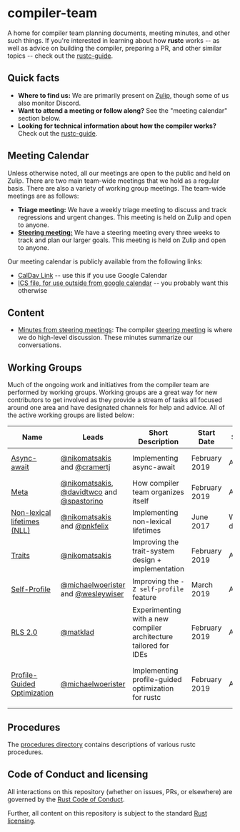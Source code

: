 # compiler-team

A home for compiler team planning documents, meeting minutes, and
other such things. If you're interested in learning about how
**rustc** works -- as well as advice on building the compiler, preparing a PR,
and other similar topics -- check out the [rustc-guide].

[rustc-guide]: https://rust-lang.github.io/rustc-guide/

## Quick facts

- **Where to find us:** We are primarily present on [Zulip](about/chat-platform.md), though some of us also monitor Discord.
- **Want to attend a meeting or follow along?** See the "meeting calendar" section below.
- **Looking for technical information about how the compiler works?**
  Check out the [rustc-guide](https://rust-lang-nursery.github.io/rustc-guide/).

## Meeting Calendar

Unless otherwise noted, all our meetings are open to the public and
held on Zulip. There are two main team-wide meetings that we hold as a
regular basis. There are also a variety of working group meetings. The
team-wide meetings are as follows:

- **Triage meeting:** We have a weekly triage meeting to discuss and
  track regressions and urgent changes. This meeting is held on Zulip
  and open to anyone.
- [**Steering meeting:**](https://github.com/rust-lang/rust/issues/58850) We have a steering meeting every three weeks
  to track and plan our larger goals. This meeting is held on Zulip
  and open to anyone.

Our meeting calendar is publicly available from the following links:

  - [CalDav Link][caldav]
    -- use this if you use Google Calendar
  - [ICS file, for use outside from google calendar][ics]
    -- you probably want this otherwise

[caldav]: https://calendar.google.com/calendar?cid=NnU1cnJ0Y2U2bHJ0djA3cGZpM2RhbWdqdXNAZ3JvdXAuY2FsZW5kYXIuZ29vZ2xlLmNvbQ
[ics]: https://calendar.google.com/calendar/ical/6u5rrtce6lrtv07pfi3damgjus%40group.calendar.google.com/public/basic.ics

## Content

- [Minutes from steering meetings](minutes/steering-meeting): The
  compiler [steering meeting](about/steering-meeting.md) is where we
  do high-level discussion. These minutes summarize our conversations.

## Working Groups
Much of the ongoing work and initiatives from the compiler team are performed by working groups.
Working groups are a great way for new contributors to get involved as they provide a stream of
tasks all focused around one area and have designated channels for help and advice. All of the
active working groups are listed below:


Name                                               | Leads                                                                                | Short Description                                                | Start Date    | Status       | Zulip Stream                                       | Regular meetings                | Labels        |
----                                               | -----                                                                                | -----------------                                                | ----------    | ------       | ------------                                       | --------                        | ------        |
[Async-await](working-groups/async-await/)         | [@nikomatsakis][nikomatsakis] and [@cramertj][cramertj]                              | Implementing async-await                                         | February 2019 | Active       | [#t-compiler/wg-async-await][async-await_stream]   | N/A                             | A-async-await |
[Meta](working-groups/meta/)                       | [@nikomatsakis][nikomatsakis], [@davidtwco][davidtwco] and [@spastorino][spastorino] | How compiler team organizes itself                               | February 2019 | Active       | [#t-compiler/wg-meta][meta_stream]                 | N/A                             | N/A           |
[Non-lexical lifetimes (NLL)](working-groups/nll/) | [@nikomatsakis][nikomatsakis] and [@pnkfelix][pnkfelix]                              | Implementing non-lexical lifetimes                               | June 2017     | Winding down | [#t-compiler/wg-nll][nll_stream]                   | [Weekly, in Zulip][] (optional) | A-NLL, NLL-*  |
[Traits](working-groups/traits/)                   | [@nikomatsakis][nikomatsakis]                                                        | Improving the trait-system design + implementation               | February 2019 | Active       | [#t-compiler/wg-traits][traits_stream]             | [Weekly, in Zulip][] (optional) | A-traits      |
[Self-Profile](working-groups/self-profile/)       | [@michaelwoerister][michaelwoerister] and [@wesleywiser][wesleywiser]                                            | Improving the `-Z self-profile` feature                          | March 2019    | Active       | [#t-compiler/wg-self-profile][self-profile_stream] | N/A                             | N/A
[RLS 2.0](working-groups/rls-2.0/)                 | [@matklad][matklad]                                                                  | Experimenting with a new compiler architecture tailored for IDEs | February 2019 | Active       | [#t-compiler/wg-rls2.0][rls20_stream]              | N/A                             | N/A           |
[Profile-Guided Optimization](working-groups/pgo/) | [@michaelwoerister][michaelwoerister]                              | Implementing profile-guided optimization for rustc                | February 2019 | Active       | [#t-compiler/wg-profile-guided-optimization][pgo_stream] | N/A                             | N/A |

[nikomatsakis]: https://github.com/nikomatsakis
[cramertj]: https://github.com/cramertj
[matklad]: https://github.com/matklad
[pnkfelix]: https://github.com/pnkfelix
[davidtwco]: https://github.com/davidtwco
[spastorino]: https://github.com/spastorino
[wesleywiser]: https://github.com/wesleywiser
[michaelwoerister]: https://github.com/michaelwoerister

[Weekly, in Zulip]: #meeting-calendar
[nll_stream]: https://rust-lang.zulipchat.com/#narrow/stream/122657-t-compiler.2Fwg-nll
[meta_stream]: https://rust-lang.zulipchat.com/#narrow/stream/185694-t-compiler.2Fwg-meta
[rls20_stream]: https://rust-lang.zulipchat.com/#narrow/stream/185405-t-compiler.2Fwg-rls-2.2E0
[traits_stream]: https://rust-lang.zulipchat.com/#narrow/stream/144729-t-compiler.2Fwg-traits
[async-await_stream]: https://rust-lang.zulipchat.com/#narrow/stream/187312-t-compiler.2Fwg-async-await
[self-profile_stream]: https://rust-lang.zulipchat.com/#narrow/stream/187831-t-compiler.2Fwg-self-profile
[pgo_stream]: https://rust-lang.zulipchat.com/#narrow/stream/187830-t-compiler.2Fwg-profile-guided-optimization


## Procedures

The [procedures directory](procedures) contains descriptions of various
rustc procedures.

## Code of Conduct and licensing

All interactions on this repository (whether on issues, PRs, or
elsewhere) are governed by the [Rust Code of
Conduct](CODE_OF_CONDUCT.md).

Further, all content on this repository is subject to the standard
[Rust](LICENSE-MIT) [licensing](LICENSE-APACHE).
